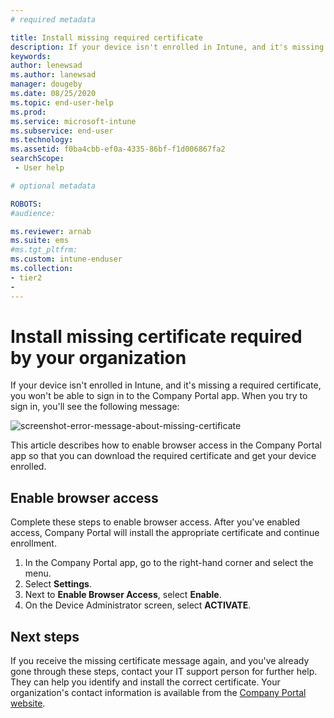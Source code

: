 ```yaml
---
# required metadata

title: Install missing required certificate
description: If your device isn't enrolled in Intune, and it's missing a required certificate, you won't be able to sign in to the Company Portal app.
keywords:
author: lenewsad
ms.author: lanewsad
manager: dougeby
ms.date: 08/25/2020
ms.topic: end-user-help
ms.prod:
ms.service: microsoft-intune
ms.subservice: end-user
ms.technology:
ms.assetid: f0ba4cbb-ef0a-4335-86bf-f1d006867fa2
searchScope:
 - User help

# optional metadata

ROBOTS:
#audience:

ms.reviewer: arnab
ms.suite: ems
#ms.tgt_pltfrm:
ms.custom: intune-enduser
ms.collection:
- tier2
- 
---
```


# Install missing certificate required by your organization  

If your device isn't enrolled in Intune, and it's missing a required certificate, you won't be able to sign in to the Company Portal app. When you try to sign in, you'll see the following message:

![screenshot-error-message-about-missing-certificate](./media/andr-cert_install-1-cert_missing.png)

This article describes how to enable browser access in the Company Portal app so that you can download the required certificate and get your device enrolled. 


## Enable browser access
Complete these steps to enable browser access. After you've enabled access, Company Portal will install the appropriate certificate and continue enrollment.    

1. In the Company Portal app, go to the right-hand corner and select the menu.  
2. Select **Settings**.  
3. Next to **Enable Browser Access**, select **Enable**.  
4. On the Device Administrator screen, select **ACTIVATE**.  

## Next steps  
If you receive the missing certificate message again, and you've already gone through these steps, contact your IT support person for further help. They can help you identify and install the correct certificate. Your organization's contact information is available from the [Company Portal website](https://go.microsoft.com/fwlink/?linkid=2010980).  


